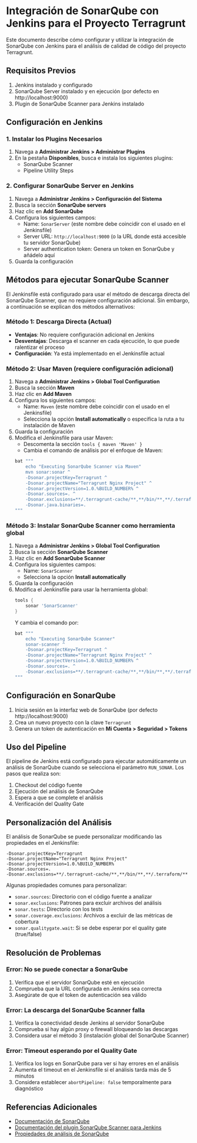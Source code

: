 # Integración de SonarQube con Jenkins para el Proyecto Terragrunt

Este documento describe cómo configurar y utilizar la integración de SonarQube con Jenkins para el análisis de calidad de código del proyecto Terragrunt.

## Requisitos Previos

1. Jenkins instalado y configurado
2. SonarQube Server instalado y en ejecución (por defecto en http://localhost:9000)
3. Plugin de SonarQube Scanner para Jenkins instalado

## Configuración en Jenkins

### 1. Instalar los Plugins Necesarios

1. Navega a **Administrar Jenkins > Administrar Plugins**
2. En la pestaña **Disponibles**, busca e instala los siguientes plugins:
   - SonarQube Scanner
   - Pipeline Utility Steps

### 2. Configurar SonarQube Server en Jenkins

1. Navega a **Administrar Jenkins > Configuración del Sistema**
2. Busca la sección **SonarQube servers**
3. Haz clic en **Add SonarQube**
4. Configura los siguientes campos:
   - Name: `SonarServer` (este nombre debe coincidir con el usado en el Jenkinsfile)
   - Server URL: `http://localhost:9000` (o la URL donde está accesible tu servidor SonarQube)
   - Server authentication token: Genera un token en SonarQube y añádelo aquí
5. Guarda la configuración

## Métodos para ejecutar SonarQube Scanner

El Jenkinsfile está configurado para usar el método de descarga directa del SonarQube Scanner, que no requiere configuración adicional. Sin embargo, a continuación se explican dos métodos alternativos:

### Método 1: Descarga Directa (Actual)

- **Ventajas**: No requiere configuración adicional en Jenkins
- **Desventajas**: Descarga el scanner en cada ejecución, lo que puede ralentizar el proceso
- **Configuración**: Ya está implementado en el Jenkinsfile actual

### Método 2: Usar Maven (requiere configuración adicional)

1. Navega a **Administrar Jenkins > Global Tool Configuration**
2. Busca la sección **Maven**
3. Haz clic en **Add Maven**
4. Configura los siguientes campos:
   - Name: `Maven` (este nombre debe coincidir con el usado en el Jenkinsfile)
   - Selecciona la opción **Install automatically** o especifica la ruta a tu instalación de Maven
5. Guarda la configuración
6. Modifica el Jenkinsfile para usar Maven:
   - Descomenta la sección `tools { maven 'Maven' }`
   - Cambia el comando de análisis por el enfoque de Maven:
   ```groovy
   bat """
       echo "Executing SonarQube Scanner via Maven"
       mvn sonar:sonar ^
       -Dsonar.projectKey=Terragrunt ^
       -Dsonar.projectName="Terragrunt Nginx Project" ^
       -Dsonar.projectVersion=1.0.%BUILD_NUMBER% ^
       -Dsonar.sources=. ^
       -Dsonar.exclusions=**/.terragrunt-cache/**,**/bin/**,**/.terraform/** ^
       -Dsonar.java.binaries=.
   """
   ```

### Método 3: Instalar SonarQube Scanner como herramienta global

1. Navega a **Administrar Jenkins > Global Tool Configuration**
2. Busca la sección **SonarQube Scanner**
3. Haz clic en **Add SonarQube Scanner**
4. Configura los siguientes campos:
   - Name: `SonarScanner` 
   - Selecciona la opción **Install automatically**
5. Guarda la configuración
6. Modifica el Jenkinsfile para usar la herramienta global:
   ```groovy
   tools {
       sonar 'SonarScanner'
   }
   ```
   Y cambia el comando por:
   ```groovy
   bat """
       echo "Executing SonarQube Scanner"
       sonar-scanner ^
       -Dsonar.projectKey=Terragrunt ^
       -Dsonar.projectName="Terragrunt Nginx Project" ^
       -Dsonar.projectVersion=1.0.%BUILD_NUMBER% ^
       -Dsonar.sources=. ^
       -Dsonar.exclusions=**/.terragrunt-cache/**,**/bin/**,**/.terraform/**
   """
   ```

## Configuración en SonarQube

1. Inicia sesión en la interfaz web de SonarQube (por defecto http://localhost:9000)
2. Crea un nuevo proyecto con la clave `Terragrunt`
3. Genera un token de autenticación en **Mi Cuenta > Seguridad > Tokens**

## Uso del Pipeline

El pipeline de Jenkins está configurado para ejecutar automáticamente un análisis de SonarQube cuando se selecciona el parámetro `RUN_SONAR`. Los pasos que realiza son:

1. Checkout del código fuente
2. Ejecución del análisis de SonarQube
3. Espera a que se complete el análisis
4. Verificación del Quality Gate

## Personalización del Análisis

El análisis de SonarQube se puede personalizar modificando las propiedades en el Jenkinsfile:

```
-Dsonar.projectKey=Terragrunt
-Dsonar.projectName="Terragrunt Nginx Project"
-Dsonar.projectVersion=1.0.%BUILD_NUMBER%
-Dsonar.sources=.
-Dsonar.exclusions=**/.terragrunt-cache/**,**/bin/**,**/.terraform/**
```

Algunas propiedades comunes para personalizar:

- `sonar.sources`: Directorio con el código fuente a analizar
- `sonar.exclusions`: Patrones para excluir archivos del análisis
- `sonar.tests`: Directorio con los tests
- `sonar.coverage.exclusions`: Archivos a excluir de las métricas de cobertura
- `sonar.qualitygate.wait`: Si se debe esperar por el quality gate (true/false)

## Resolución de Problemas

### Error: No se puede conectar a SonarQube

1. Verifica que el servidor SonarQube esté en ejecución
2. Comprueba que la URL configurada en Jenkins sea correcta
3. Asegúrate de que el token de autenticación sea válido

### Error: La descarga del SonarQube Scanner falla

1. Verifica la conectividad desde Jenkins al servidor SonarQube
2. Comprueba si hay algún proxy o firewall bloqueando las descargas
3. Considera usar el método 3 (instalación global del SonarQube Scanner)

### Error: Timeout esperando por el Quality Gate

1. Verifica los logs en SonarQube para ver si hay errores en el análisis
2. Aumenta el timeout en el Jenkinsfile si el análisis tarda más de 5 minutos
3. Considera establecer `abortPipeline: false` temporalmente para diagnóstico

## Referencias Adicionales

- [Documentación de SonarQube](https://docs.sonarqube.org/)
- [Documentación del plugin SonarQube Scanner para Jenkins](https://docs.sonarqube.org/latest/analysis/jenkins/)
- [Propiedades de análisis de SonarQube](https://docs.sonarqube.org/latest/analysis/analysis-parameters/)

